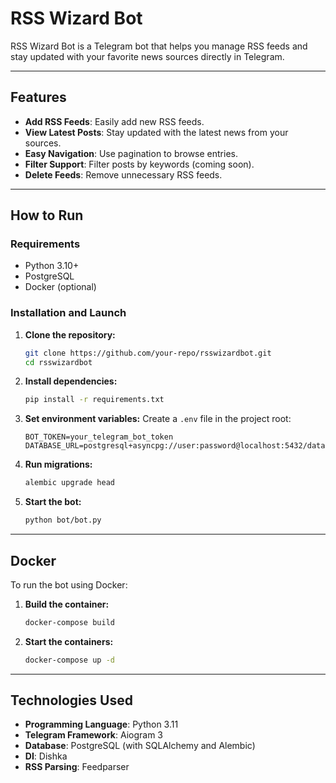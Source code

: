 # RSS Wizard Bot

RSS Wizard Bot is a Telegram bot that helps you manage RSS feeds and stay updated with your favorite news sources directly in Telegram.

---

## Features

- **Add RSS Feeds**: Easily add new RSS feeds.
- **View Latest Posts**: Stay updated with the latest news from your sources.
- **Easy Navigation**: Use pagination to browse entries.
- **Filter Support**: Filter posts by keywords (coming soon).
- **Delete Feeds**: Remove unnecessary RSS feeds.

---

## How to Run

### Requirements
- Python 3.10+
- PostgreSQL
- Docker (optional)

### Installation and Launch
1. **Clone the repository:**
   ```bash
   git clone https://github.com/your-repo/rsswizardbot.git
   cd rsswizardbot
   ```

2. **Install dependencies:**
   ```bash
   pip install -r requirements.txt
   ```

3. **Set environment variables:**
   Create a `.env` file in the project root:
   ```env
   BOT_TOKEN=your_telegram_bot_token
   DATABASE_URL=postgresql+asyncpg://user:password@localhost:5432/database
   ```

4. **Run migrations:**
   ```bash
   alembic upgrade head
   ```

5. **Start the bot:**
   ```bash
   python bot/bot.py
   ```

---

## Docker

To run the bot using Docker:

1. **Build the container:**
   ```bash
   docker-compose build
   ```

2. **Start the containers:**
   ```bash
   docker-compose up -d
   ```
---

## Technologies Used

- **Programming Language**: Python 3.11
- **Telegram Framework**: Aiogram 3
- **Database**: PostgreSQL (with SQLAlchemy and Alembic)
- **DI**: Dishka
- **RSS Parsing**: Feedparser
